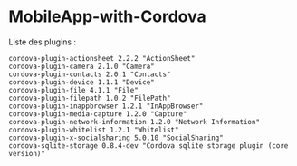 ﻿# MobileApp-with-Cordova

Liste des plugins :

	cordova-plugin-actionsheet 2.2.2 "ActionSheet"
	cordova-plugin-camera 2.1.0 "Camera"
	cordova-plugin-contacts 2.0.1 "Contacts"
	cordova-plugin-device 1.1.1 "Device"
	cordova-plugin-file 4.1.1 "File"
	cordova-plugin-filepath 1.0.2 "FilePath"
	cordova-plugin-inappbrowser 1.2.1 "InAppBrowser"
	cordova-plugin-media-capture 1.2.0 "Capture"
	cordova-plugin-network-information 1.2.0 "Network Information"
	cordova-plugin-whitelist 1.2.1 "Whitelist"
	cordova-plugin-x-socialsharing 5.0.10 "SocialSharing"
	cordova-sqlite-storage 0.8.4-dev "Cordova sqlite storage plugin (core version)"

